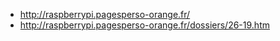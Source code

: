 - http://raspberrypi.pagesperso-orange.fr/
- http://raspberrypi.pagesperso-orange.fr/dossiers/26-19.htm
